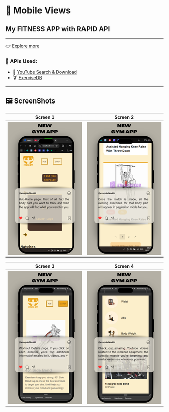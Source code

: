 # 📱 Mobile Views

## My FITNESS APP with RAPID API

---

👉 [Explore more](https://rapidapi.com/hub)

### 🔗 APIs Used:

- 🎥 [YouTube Search & Download](https://rapidapi.com/h0p3rwe/api/youtube-search-and-download/playground/)
- 🏋️ [ExerciseDB](https://rapidapi.com/justin-WFnsXH_t6/api/exercisedb/playground/)

---

## 🖼️ ScreenShots

| Screen 1                          | Screen 2                          |
| --------------------------------- | --------------------------------- |
| ![Screen 1](./public/screen1.png) | ![Screen 2](./public/screen2.png) |

| Screen 3                          | Screen 4                          |
| --------------------------------- | --------------------------------- |
| ![Screen 3](./public/screen3.png) | ![Screen 4](./public/screen4.png) |
